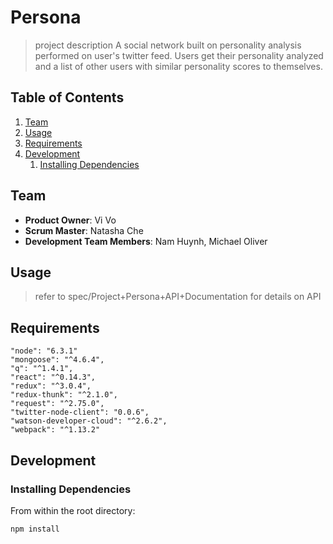# Persona

> project description
  A social network built on personality analysis performed on user's twitter feed. Users get their personality analyzed and a list of other users with similar personality scores to themselves.

## Table of Contents

1. [Team](#team)
1. [Usage](#Usage)
1. [Requirements](#requirements)
1. [Development](#development)
    1. [Installing Dependencies](#installing-dependencies)

## Team

  - __Product Owner__: Vi Vo
  - __Scrum Master__: Natasha Che
  - __Development Team Members__: Nam Huynh, Michael Oliver

## Usage

> refer to spec/Project+Persona+API+Documentation for details on API

## Requirements

    "node": "6.3.1"
    "mongoose": "^4.6.4",
    "q": "^1.4.1",
    "react": "^0.14.3",
    "redux": "^3.0.4",
    "redux-thunk": "^2.1.0",
    "request": "^2.75.0",
    "twitter-node-client": "0.0.6",
    "watson-developer-cloud": "^2.6.2",
    "webpack": "^1.13.2"

## Development

### Installing Dependencies

From within the root directory:

```sh
npm install
```


